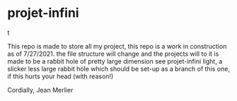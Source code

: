 # projet-infini

t

This repo is made to store all my project, this repo is a work in construction as of 7/27/2021.
the file structure will change and the projects will to it is made to be a rabbit hole of pretty large dimension
see projet-infini light, a slicker less large rabbit hole which should be set-up as a branch of this one, if this hurts your head (with reason!)

Cordially,
Jean Merlier